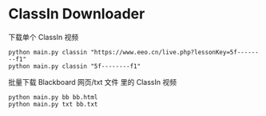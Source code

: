 # ClassIn Downloader



下载单个 ClassIn 视频

```shell
python main.py classin "https://www.eeo.cn/live.php?lessonKey=5f--------f1"
python main.py classin "5f--------f1"
```



批量下载 Blackboard 网页/txt 文件 里的 ClassIn 视频

```shell
python main.py bb bb.html
python main.py txt bb.txt
```

